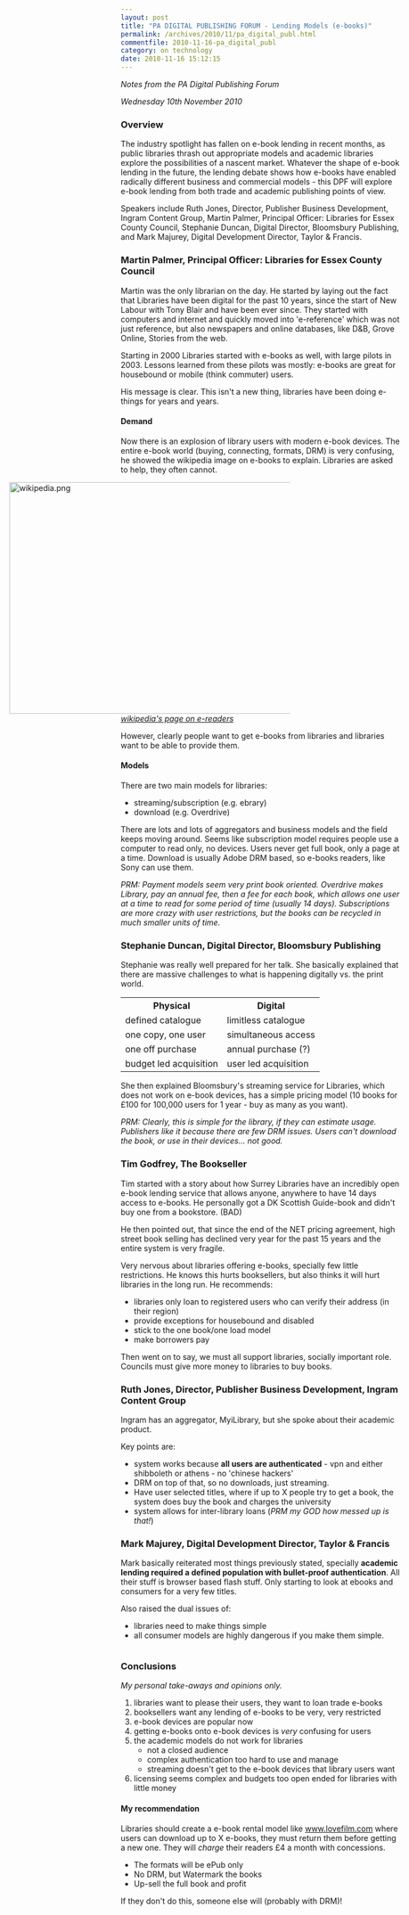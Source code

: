```yaml
---
layout: post
title: "PA DIGITAL PUBLISHING FORUM - Lending Models (e-books)"
permalink: /archives/2010/11/pa_digital_publ.html
commentfile: 2010-11-16-pa_digital_publ
category: on technology
date: 2010-11-16 15:12:15
---
```


_Notes from the PA Digital Publishing Forum_

<em>Wednesday 10th November 2010</em>

</p>
<h3>
Overview

</h3>
<p>
The industry spotlight has fallen on e-book lending in recent months, as public libraries thrash out appropriate models and academic libraries explore the possibilities of a nascent market. Whatever the shape of e-book lending in the future, the lending debate shows how e-books have enabled radically different business and commercial models - this DPF will explore e-book lending from both trade and academic publishing points of view.

</p>
<p>
Speakers include Ruth Jones, Director, Publisher Business Development, Ingram Content Group, Martin Palmer, Principal Officer: Libraries for Essex County Council, Stephanie Duncan, Digital Director, Bloomsbury Publishing, and Mark Majurey, Digital Development Director, Taylor & Francis.

</p>
<h3>
Martin Palmer, Principal Officer: Libraries for Essex County Council

</h3>
<p>
Martin was the only librarian on the day. He started by laying out the fact that Libraries have been digital for the past 10 years, since the start of New Labour with Tony Blair and have been ever since. They started with computers and internet and quickly moved into 'e-reference' which was not just reference, but also newspapers and online databases, like D&B, Grove Online, Stories from the web.

</p>
<p>
Starting in 2000 Libraries started with e-books as well, with large pilots in 2003. Lessons learned from these pilots was mostly: e-books are great for housebound or mobile (think commuter) users.

</p>
<p>
His message is clear. This isn't a new thing, libraries have been doing e-things for years and years.

</p>
<h4>
Demand

</h4>
<p>
Now there is an explosion of library users with modern e-book devices. The entire e-book world (buying, connecting, formats, DRM) is very confusing, he showed the wikipedia image on e-books to explain. Libraries are asked to help, they often cannot.

</p>
<p>
<img alt="wikipedia.png" src="/assets/images/wikipedia.png" width="844" height="416" style="margin-left: -200px;"  alt="from wikipedia"/>
<br />
<em><a href="/assets/images/Comparison_of_e-book_readers">wikipedia's page on e-readers</a></em>

</p>
<p>
However, clearly people want to get e-books from libraries and libraries want to be able to provide them.

</p>
<h4>
Models

</h4>
<p>
There are two main models for libraries:

</p>
<ul>
<li>
streaming/subscription (e.g. ebrary)

</li>
<li>
download (e.g. Overdrive)

</li>
</ul>
<p>
There are lots and lots of aggregators and business models and the field keeps moving around. Seems like subscription model requires people use a computer to read only, no devices. Users never get full book, only a page at a time. Download is usually Adobe DRM based, so e-books readers, like Sony can use them.

</p>
<p>
<em>PRM: Payment models seem very print book oriented. Overdrive makes Library, pay an annual fee, then a fee for each book, which allows one user at a time to read for some period of time (usually 14 days). Subscriptions are more crazy with user restrictions, but the books can be recycled in much smaller units of time.</em>

</p>
<h3>
Stephanie Duncan, Digital Director, Bloomsbury Publishing

</h3>
<p>
Stephanie was really well prepared for her talk. She basically explained that there are massive challenges to what is happening digitally vs. the print world.

</p>
<table>
<tr>
<th>
Physical

</th>
<th>
Digital

</th>
</tr>
<tr>
<td>
defined catalogue

</td>
<td>
limitless catalogue

</td>
</tr>
<tr>
<td>
one copy, one user

</td>
<td>
simultaneous access

</td>
</tr>
<tr>
<td>
one off purchase

</td>
<td>
annual purchase (?)

</td>
</tr>
<tr>
<td>
budget led acquisition

</td>
<td>
user led acquisition

</td>
</tr>
</table>
<p>
She then explained Bloomsbury's streaming service for Libraries, which does not work on e-book devices, has a simple pricing model (10 books for £100 for 100,000 users for 1 year - buy as many as you want).

</p>
<p>
<em>PRM: Clearly, this is simple for the library, if they can estimate usage. Publishers like it because there are few DRM issues. Users can't download the book, or use in their devices… not good.</em>

</p>
<h3>
Tim Godfrey, The Bookseller

</h3>
<p>
Tim started with a story about how Surrey Libraries have an incredibly open e-book lending service that allows anyone, anywhere to have 14 days access to e-books. He personally got a DK Scottish Guide-book and didn't buy one from a bookstore. (BAD)

</p>
<p>
He then pointed out, that since the end of the NET pricing agreement, high street book selling has declined very year for the past 15 years and the entire system is very fragile.

</p>
<p>
Very nervous about libraries offering e-books, specially few little restrictions. He knows this hurts booksellers, but also thinks it will hurt libraries in the long run. He recommends:

</p>
<ul>
<li>
libraries only loan to registered users who can verify their address (in their region)

</li>
<li>
provide exceptions for housebound and disabled

</li>
<li>
stick to the one book/one load model

</li>
<li>
make borrowers pay

</li>
</ul>
<p>
Then went on to say, we must all support libraries, socially important role. Councils must give more money to libraries to buy books.

</p>
<h3>
Ruth Jones, Director, Publisher Business Development, Ingram Content Group

</h3>
<p>
Ingram has an aggregator, MyiLibrary, but she spoke about their academic product.

</p>
<p>
Key points are:

</p>
<ul>
<li>
system works because <strong>all users are authenticated</strong> - vpn and either shibboleth or athens - no 'chinese hackers'

</li>
<li>
DRM on top of that, so no downloads, just streaming.

</li>
<li>
Have user selected titles, where if up to X people try to get a book, the system does buy the book and charges the university

</li>
<li>
system allows for inter-library loans (<em>PRM my GOD how messed up is that!</em>)

</li>
</ul>
<!--p><img src="/assets/images/1157.jpg"  alt="" /></p-->
<h3>
Mark Majurey, Digital Development Director, Taylor & Francis

</h3>
<p>
Mark basically reiterated most things previously stated, specially <strong>academic lending required a defined population with bullet-proof authentication</strong>. All their stuff is browser based flash stuff. Only starting to look at ebooks and consumers for a very few titles.

</p>
<p>
Also raised the dual issues of:

</p>
<ul>
<li>
libraries need to make things simple

</li>
<li>
all consumer models are highly dangerous if you make them simple.

</li>
</ul>
<p>
<img src="/assets/images/the_brads_drm-548x1024.png"  style="margin-left: -100px;" alt="" />

</p>
<h3>
Conclusions

</h3>
<p>
<em>My personal take-aways and opinions only.</em>

</p>
<ol>
<li>
libraries want to please their users, they want to loan trade e-books

</li>
<li>
booksellers want any lending of e-books to be very, very restricted

</li>
<li>
e-book devices are popular now

</li>
<li>
getting e-books onto e-book devices is <em>very</em> confusing for users

</li>
<li>
the academic models do not work for libraries

<ul>
<li>
not a closed audience

</li>
<li>
complex authentication too hard to use and manage

</li>
<li>
streaming doesn't get to the e-book devices that library users want

</li>
</ul>
</li>
<li>
licensing seems complex and budgets too open ended for libraries with little money

</li>
</ol>
<h4>
My recommendation

</h4>
<p>
Libraries should create a e-book rental model like <a href="/assets/images/">www.lovefilm.com</a> where users can download up to X e-books, they must return them before getting a new one. They will <em>charge</em> their readers £4 a month with concessions.

</p>
<ul>
<li>
The formats will be ePub only

</li>
<li>
No DRM, but Watermark the books

</li>
<li>
Up-sell the full book and profit

</li>
</ul>
<p>
If they don't do this, someone else will (probably with DRM)!

</p>
